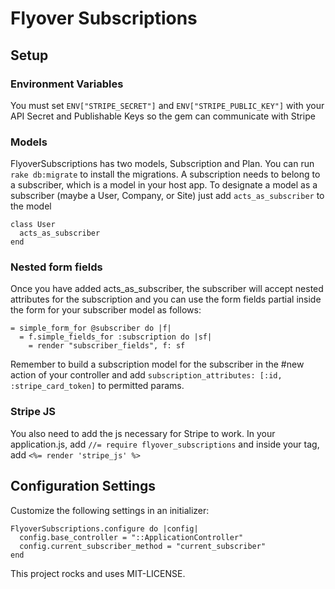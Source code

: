 # Flyover Subscriptions

## Setup

### Environment Variables
You must set `ENV["STRIPE_SECRET"]` and `ENV["STRIPE_PUBLIC_KEY"]` with your API Secret and Publishable Keys so the gem can communicate with Stripe

### Models
FlyoverSubscriptions has two models, Subscription and Plan. You can run `rake db:migrate` to install the migrations. A subscription needs to belong to a subscriber, which is a model in your host app. To designate a model as a subscriber (maybe a User, Company, or Site) just add `acts_as_subscriber` to the model

```
class User
  acts_as_subscriber
end
```

### Nested form fields
Once you have added acts_as_subscriber, the subscriber will accept nested attributes for the subscription and you can use the form fields partial inside the form for your subscriber model as follows: 

```
= simple_form_for @subscriber do |f|
  = f.simple_fields_for :subscription do |sf|
    = render "subscriber_fields", f: sf
```

Remember to build a subscription model for the subscriber in the #new action of your controller and add `subscription_attributes: [:id, :stripe_card_token]` to permitted params.

### Stripe JS
You also need to add the js necessary for Stripe to work. In your application.js, add `//= require flyover_subscriptions` and inside your <head> tag, add `<%= render 'stripe_js' %>`

## Configuration Settings
Customize the following settings in an initializer:

```
FlyoverSubscriptions.configure do |config|
  config.base_controller = "::ApplicationController"
  config.current_subscriber_method = "current_subscriber"
end
```

This project rocks and uses MIT-LICENSE.

